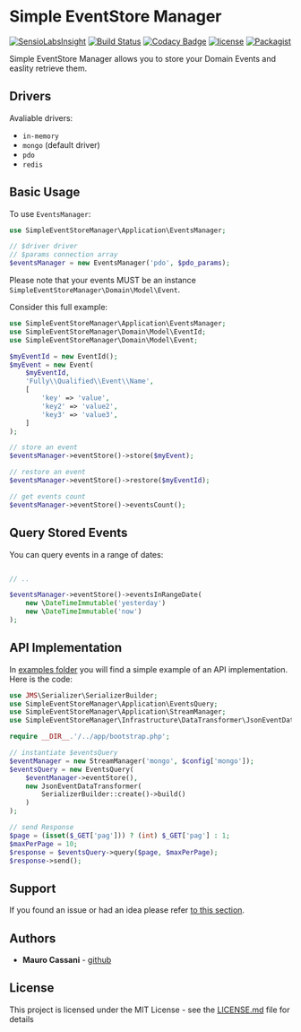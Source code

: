 # Simple EventStore Manager

[![SensioLabsInsight](https://insight.sensiolabs.com/projects/3d6db2b3-db42-4155-97ed-2c28cec1c998/mini.png)](https://insight.sensiolabs.com/projects/3d6db2b3-db42-4155-97ed-2c28cec1c998)
[![Build Status](https://travis-ci.org/mauretto78/simple-event-store-manager.svg?branch=master)](https://travis-ci.org/mauretto78/simple-event-store-manager)
[![Codacy Badge](https://api.codacy.com/project/badge/Grade/ad9fb8b8c1304a149a8507926a03d44b)](https://www.codacy.com/app/mauretto78/simple-event-store-manager?utm_source=github.com&amp;utm_medium=referral&amp;utm_content=mauretto78/simple-event-store-manager&amp;utm_campaign=Badge_Grade)
[![license](https://img.shields.io/github/license/mauretto78/simple-event-store-manager.svg)]()
[![Packagist](https://img.shields.io/packagist/v/mauretto78/simple-event-store-manager.svg)]()

Simple EventStore Manager allows you to store your Domain Events and easlity retrieve them.

## Drivers

Avaliable drivers:

* `in-memory` 
* `mongo` (default driver) 
* `pdo` 
* `redis` 

## Basic Usage

To use `EventsManager`:

```php
use SimpleEventStoreManager\Application\EventsManager;

// $driver driver
// $params connection array
$eventsManager = new EventsManager('pdo', $pdo_params);

```

Please note that your events MUST be an instance `SimpleEventStoreManager\Domain\Model\Event`.

Consider this full example:

```php
use SimpleEventStoreManager\Application\EventsManager;
use SimpleEventStoreManager\Domain\Model\EventId;
use SimpleEventStoreManager\Domain\Model\Event;

$myEventId = new EventId();
$myEvent = new Event(
    $myEventId,
    'Fully\\Qualified\\Event\\Name',
    [
        'key' => 'value',
        'key2' => 'value2',
        'key3' => 'value3',
    ]
);

// store an event
$eventsManager->eventStore()->store($myEvent);

// restore an event
$eventsManager->eventStore()->restore($myEventId);

// get events count
$eventsManager->eventStore()->eventsCount();

```

## Query Stored Events

You can query events in a range of dates:

```php

// ..

$eventsManager->eventStore()->eventsInRangeDate(
    new \DateTimeImmutable('yesterday')
    new \DateTimeImmutable('now')
);

```

## API Implementation

In [examples folder](https://github.com/mauretto78/simple-event-store-manager/tree/master/examples) you will find a simple example of an API implementation. Here is the code:

```php
use JMS\Serializer\SerializerBuilder;
use SimpleEventStoreManager\Application\EventsQuery;
use SimpleEventStoreManager\Application\StreamManager;
use SimpleEventStoreManager\Infrastructure\DataTransformer\JsonEventDataTransformer;

require __DIR__.'/../app/bootstrap.php';

// instantiate $eventsQuery
$eventManager = new StreamManager('mongo', $config['mongo']);
$eventsQuery = new EventsQuery(
    $eventManager->eventStore(),
    new JsonEventDataTransformer(
        SerializerBuilder::create()->build()
    )
);

// send Response
$page = (isset($_GET['pag'])) ? (int) $_GET['pag'] : 1;
$maxPerPage = 10;
$response = $eventsQuery->query($page, $maxPerPage);
$response->send();

```

## Support

If you found an issue or had an idea please refer [to this section](https://github.com/mauretto78/simple-event-store-manager/issues).

## Authors

* **Mauro Cassani** - [github](https://github.com/mauretto78)

## License

This project is licensed under the MIT License - see the [LICENSE.md](LICENSE.md) file for details
